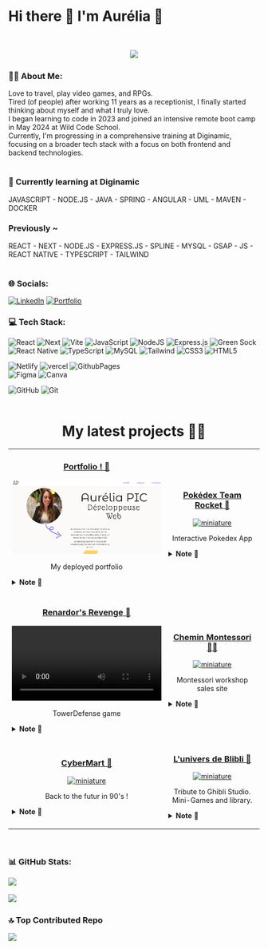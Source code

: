 # Hi there 👋 I'm Aurélia 🤗
<br>
<p style="margin: 15px;" align="center">
    <img src="https://readme-typing-svg.herokuapp.com?font=Fira+Code&weight=500&duration=2000&pause=950&color=6E36F7&center=true&lines=-+Web+Developer+from+France%F0%9F%9A%80+-">
</p>

### 💃🏻 About Me:
Love to travel, play video games, and RPGs.<br>Tired (of people) after working 11 years as a receptionist, I finally started thinking about myself and what I truly love.<br>I began learning to code in 2023 and joined an intensive remote boot camp in May 2024 at Wild Code School.<br> 
Currently, I'm progressing in a comprehensive training at Diginamic, focusing on a broader tech stack with a focus on both frontend and backend technologies.<br><br>

### 🌱 Currently learning at Diginamic<br>
JAVASCRIPT - NODE.JS - JAVA - SPRING - ANGULAR - UML - MAVEN - DOCKER <br>

### Previously ~<br>
REACT - NEXT - NODE.JS - EXPRESS.JS - SPLINE - MYSQL - GSAP - JS - REACT NATIVE - TYPESCRIPT - TAILWIND <br><br>

### 🌐 Socials:
[![LinkedIn](https://img.shields.io/badge/LinkedIn-%230077B5.svg?logo=linkedin&logoColor=white)](https://linkedin.com/in/aurélia-pic-7bb586204/) [![Portfolio](https://img.shields.io/badge/Portfolio-%23F0F0F0.svg?logo=portfolio&logoColor=black)](https://www.aureliapic.fr)

### 💻 Tech Stack:
![React](https://img.shields.io/badge/react-%2320232a.svg?style=flat&logo=react&logoColor=%2361DAFB) ![Next](https://img.shields.io/badge/Next-black?style=flat&logo=next.js&logoColor=white) ![Vite](https://img.shields.io/badge/vite-%23646CFF.svg?style=flat&logo=vite&logoColor=white) ![JavaScript](https://img.shields.io/badge/javascript-%23323330.svg?style=flat&logo=javascript&logoColor=%23F7DF1E) ![NodeJS](https://img.shields.io/badge/node.js-6DA55F?style=flat&logo=node.js&logoColor=white) ![Express.js](https://img.shields.io/badge/express.js-%23404d59.svg?style=flat&logo=express&logoColor=%2361DAFB)  ![Green Sock](https://img.shields.io/badge/green%20sock-88CE02?style=flat&logo=greensock&logoColor=white) ![React Native](https://img.shields.io/badge/react_native-%2320232a.svg?style=flat&logo=react&logoColor=%2361DAFB) ![TypeScript](https://img.shields.io/badge/typescript-%23007ACC.svg?style=flat&logo=typescript&logoColor=white) ![MySQL](https://img.shields.io/badge/mysql-4479A1.svg?style=flat&logo=mysql&logoColor=white) ![Tailwind](https://img.shields.io/badge/tailwindcss-%2338B2AC.svg?style=flat&logo=tailwind-css&logoColor=white) ![CSS3](https://img.shields.io/badge/css3-%231572B6.svg?style=flat&logo=css3&logoColor=white) ![HTML5](https://img.shields.io/badge/html5-%23E34F26.svg?style=flat&logo=html5&logoColor=white) 

 ![Netlify](https://img.shields.io/badge/netlify-%23000000.svg?style=flat&logo=netlify&logoColor=#00C7B7)  ![vercel](https://img.shields.io/badge/vercel-%23000000.svg?style=flat&logo=vercel&logoColor=white)  ![GithubPages](https://img.shields.io/badge/github%20pages-121013?style=flat&logo=github&logoColor=white)
<br> ![Figma](https://img.shields.io/badge/figma-%23F24E1E.svg?style=flat&logo=figma&logoColor=white) ![Canva](https://img.shields.io/badge/Canva-%2300C4CC.svg?style=flat&logo=Canva&logoColor=white) 

![GitHub](https://img.shields.io/badge/github-%23121011.svg?style=flat&logo=github&logoColor=white) ![Git](https://img.shields.io/badge/git-%23F05033.svg?style=flat&logo=git&logoColor=white)
<br><br>

<!-- Projects -->
<h1 align="center">My latest projects 👨‍💻</h1>
<div align="center">
  <table>
        <tr>
		<td width="50%">
                <h3 align="center">
                    <a href="https://www.aureliapic.fr/" rel="noreferrer"> Portfolio ! 🌸</a>
                </h3>
                <p align="center">
                    <a href="https://www.aureliapic.fr/" target="_blank" rel="noreferrer"> <img src="./static/portfolio.png" max-height="300px" alt="miniature"/> </a>
                    <p align="center">
                        My deployed portfolio
                    </p>
					<details>
						<summary>
						<b>Note 📝</b>
						</summary>
						I used Next.js, TypeScript, Tailwind & Gsap.
					</details>
            		</p>
           	 </td>
		<td width="50%">
                <h3 align="center">
                    <a href="#" rel="noreferrer"> Pokédex Team Rocket 📱</a>
                </h3>
                <p align="center">
                    <a href="#" target="_blank" rel="noreferrer"> <img src="./static/pokedex.gif" height="300px" alt="miniature"/> </a>
                    <p align="center">
                        Interactive Pokedex App
                    </p>
					<details>
						<summary>
						<b>Note 📝</b>
						</summary>
						I used React Native, TypeScript, Express & SQLite.
					</details>
            		</p>
            	</td>
	     <tr>
            <td width="50%">
                <h3 align="center">
                    <a href="#" target="_blank" rel="noreferrer"> Renardor's Revenge 🦊</a>
                </h3>
                <p align="center">
                    <a href="#" target="_blank" rel="noreferrer"> <video src="https://github.com/user-attachments/assets/6dc90891-3333-4596-baa5-99cc14ce4c6c" alt="miniature"/> </a>
                    <p align="center">
                        TowerDefense game 
                    </p>
					<details>
						<summary>
						<b>Note 📝</b>
						</summary>
						I used Unity & C#
					</details>
            </p>
            </td>
           <td width="50%">
                <h3 align="center">
                    <a href="#" rel="noreferrer"> Chemin Montessori 👼🏼</a>
                </h3>
                <p align="center">
                    <a href="#" target="_blank" rel="noreferrer"> <img src="./static/montessori.gif" alt="miniature"/> </a>
                    <p align="center">
                        Montessori workshop sales site
                    </p>
					<details>
						<summary>
						<b>Note 📝</b>
						</summary>
						I used React.js & Node.js/Express.js.
					</details>
            </p>
            </td>
	    <tr>
            <td width="50%">
                <h3 align="center">
                    <a href="https://cyber-mart.netlify.app/" target="_blank" rel="noreferrer"> CyberMart 📎</a>
                </h3>
                <p align="center">
                    <a href="#" target="_blank" rel="noreferrer"> <img src="./static/cybermart.gif" alt="miniature"/> </a>
                    <p align="center">
                        Back to the futur in 90's !
                    </p>
					<details>
						<summary>
						<b>Note 📝</b>
						</summary>
						I used React & Node.js.
					</details>
            </p>
            </td>
            <td width="50%">
                            <h3 align="center">
                    <a href="https://univers-de-blibli.netlify.app/" target="_blank" rel="noreferrer">L'univers de Blibli 🌱</a>
                </h3>
                <p align="center">
                    <a href="#" target="_blank" rel="noreferrer"> <img src="./static/universblibli.gif" alt="miniature" width="100%"/> </a>
                    <p align="center">
                        Tribute to Ghibli Studio. Mini-Games and library.
                    </p>
                    <details>
                        <summary>
                        <b>Note 📝</b>
                        </summary>
                        I used React & Node.js/Express.js.<br>Also used GSAP for animations.
                    </details>
                </p>
                </p>
            </td>
        </tr>
  </table>
</div>

<br>
    
### 📊 GitHub Stats:
[![](https://visitcount.itsvg.in/api?id=Aur3lia&icon=6&color=6)](https://visitcount.itsvg.in)

![](https://github-readme-stats.vercel.app/api/top-langs/?username=Aur3liaP&theme=discord_old_blurple&hide_border=false&include_all_commits=true&count_private=true&layout=compact)

### 🔝 Top Contributed Repo
![](https://github-contributor-stats.vercel.app/api?username=Aur3liaP&limit=5&theme=discord_old_blurple&combine_all_yearly_contributions=true)

<!-- Proudly created with GPRM ( https://gprm.itsvg.in ) -->

<!--
**Aur3liaP/Aur3liaP** is a ✨ _special_ ✨ repository because its `README.md` (this file) appears on your GitHub profile.


